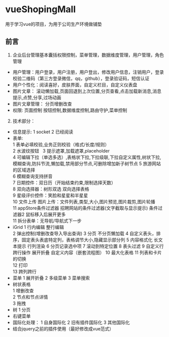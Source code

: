 # vueShopingMall  
用于学习vue的项目，为用于公司生产环境做铺垫

## 前言
1)  企业后台管理基本囊括权限控制，菜单管理，数据维度管理，用户管理，角色管理   
+  用户管理：用户登录，用户注册，用户登出，修改用户信息，注销用户，登录校验二维码（第三方登录微信，qq，github），登录验证码，短信认证  
+  用户个性化：阅读喜好，皮肤界面，自定义栏目，自定义仪表盘  
+  图片文章： 滚动懒加载,页面回退到上次位置,分页查看,点击加载新消息,消息提示,点赞,分享,过场动画  
+  图片文章管理： 分页增删改查  
+  权限: 页面控制 按钮控制,数据维度控制,路由守护,菜单控制  
2)  技术部分：  
+  信息提示:
1  socket
2  已经阅读 
+  表单:   
1  表单必填校验,业务正则校验（格式/长度/规则）  
2  水波纹按钮  
3  提示遮罩,加载遮罩,placeholder  
4  可编辑下拉（单选多选）,表格状下拉,下拉级联,下拉自定义属性,树状下拉,模糊查询,防抖节流,懒加载,禁用部分节点,可删除增加新子树节点
5  旅游网站的区域选择  
6  模糊查询支持拼音  
7  日期控件：双日历（开始结束约束,限制选择天数）  
8  双向选择器：树形双选 双向选择表格   
9  星级评价控件：笑脸和星星和半星星  
10 文件上传 图片上传：文件列表,类型,大小,图片预览,图片裁剪,图片轮播  
11 appStore条件过滤器 招聘网站的条件过滤器(文字截取与显示提示) 条件过滤器2 鼠标移入后展开更多  
11 拆分表单：无导航/导航式下一步  
+  iGrid
1  行内编辑 整行编辑  
2  弹出控制(增删改查导入导出查询)
3  分页 不分页懒加载
4  自定义表头，排序，固定表头表底特定列，表格调节大小,隐藏显示部分列
5  内容格式化 长文本提示 行列渲染
6  分页记录选中项
7  滚动到特定位置
8  表头过滤
9  自定义行 跨行操作 展开折叠 自定义内容（嵌套流程图）
10  最大化表格
11 列表和卡片的切换  
12 打印  
13 跨列跨行  
+  菜单
1  展开折叠
2  多级菜单
3  菜单搜索
+  树状表格  
1  增删改查  
2  节点和节点详情  
3  拖拽  
+  树
1  分页
+  右键菜单
+  国际化处理： 
1  自身国际化
2  旧有插件国际化
3  其他国际化  
+  结合jquery之前的插件使用（最好修改成vue范式）
